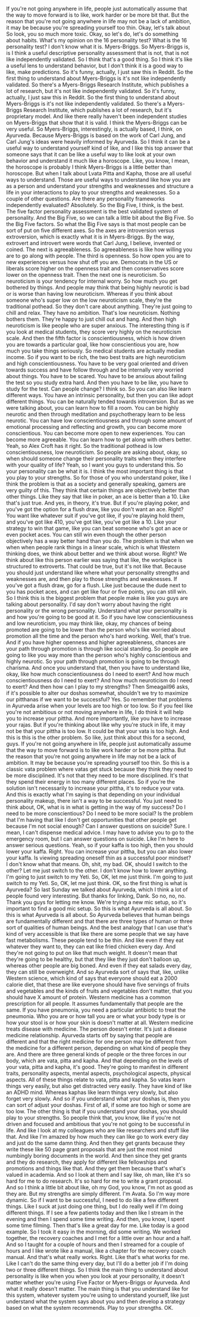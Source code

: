  If you're not going anywhere in life, people just automatically assume that the way to move forward is to like, work harder or be more bit that. But the reason that you're not going anywhere in life may not be a lack of ambition, it may be because you're spreading yourself too thin. Okay, let's talk about So look, you so much more toxic. Okay, so let's do, let's do something about habits. What's my opinion on the 16 personality test? What is the 16 personality test? I don't know what it is. Myers-Briggs. So Myers-Briggs is, is I think a useful descriptive personality assessment that is not, that is not like independently validated. So I think that's a good thing. So I think it's like a useful lens to understand behavior, but I don't think it is a good way to like, make predictions. So it's funny, actually, I just saw this in Reddit. So the first thing to understand about Myers-Briggs is it's not like independently validated. So there's a Myers-Briggs Research Institute, which publishes a lot of research, but it's not like independently validated. So it's funny, actually, I just saw this in Reddit. So the first thing to understand about Myers-Briggs is it's not like independently validated. So there's a Myers-Briggs Research Institute, which publishes a lot of research, but it's proprietary model. And like there really haven't been independent studies on Myers-Briggs that show that it is valid. I think the Myers-Briggs can be very useful. So Myers-Briggs, interestingly, is actually based, I think, on Ayurveda. Because Myers-Briggs is based on the work of Carl Jung, and Carl Jung's ideas were heavily informed by Ayurveda. So I think it can be a useful way to understand yourself kind of like, and I like this top answer that someone says that it can be like a useful way to like look at your own behavior and understand it much like a horoscope. Like, you know, I mean, the horoscope is probably I think Myers-Briggs is a little better than horoscope. But when I talk about Lvata Pitta and Kapha, those are all useful ways to understand. Those are useful ways to understand like how you are as a person and understand your strengths and weaknesses and structure a life in your interactions to play to your strengths and weaknesses. So a couple of other questions. Are there any personality frameworks independently evaluated? Absolutely. So the Big Five, I think, is the best. The five factor personality assessment is the best validated system of personality. And the Big Five, so we can talk a little bit about the Big Five. So the Big Five factors. So what the Big Five says is that most people can be sort of put on five different axes. So the axes are introversion versus extroversion, which is exactly what it is in Myers-Briggs. By the way, extrovert and introvert were words that Carl Jung, I believe, invented or coined. The next is agreeableness. So agreeableness is like how willing you are to go along with people. The third is openness. So how open you are to new experiences versus how shut off you are. Democrats in the US or liberals score higher on the openness trait and then conservatives score lower on the openness trait. Then the next one is neuroticism. So neuroticism is your tendency for internal worry. So how much you get bothered by things. And people may think that being highly neurotic is bad or is worse than having low neuroticism. Whereas if you think about someone who's super low on the low neuroticism scale, they're the traditional pothead. So they don't care about anything. They're just going to chill and relax. They have no ambition. That's low neuroticism. Nothing bothers them. They're happy to just chill out and hang. And then high neuroticism is like people who are super anxious. The interesting thing is if you look at medical students, they score very highly on the neuroticism scale. And then the fifth factor is conscientiousness, which is how driven you are towards a particular goal, like how conscientious you are, how much you take things seriously. So medical students are actually median income. So if you want to be rich, the two best traits are high neuroticism and high conscientiousness. You have to be very goal oriented and driven towards success and have follow through and be internally very worried about things. You have to be scared. You have to be anxious about failing the test so you study extra hard. And then you have to be like, you have to study for the test. Can people change? I think so. So you can also like learn different ways. You have an intrinsic personality, but then you can like adopt different things. You can be naturally tended towards introversion. But as we were talking about, you can learn how to fill a room. You can be highly neurotic and then through meditation and psychotherapy learn to be less neurotic. You can have low conscientiousness and through some amount of emotional processing and reflecting and growth, you can become more conscientious. You can become more open to new experiences. You can become more agreeable. You can learn how to get along with others better. Yeah, so Alex Croft has it right. So the traditional pothead is low conscientiousness, low neuroticism. So people are asking about, okay, so when should someone change their personality traits when they interfere with your quality of life? Yeah, so I want you guys to understand this. So your personality can be what it is. I think the most important thing is that you play to your strengths. So for those of you who understand poker, like I think the problem is that as a society and generally speaking, gamers are very guilty of this. They think that certain things are objectively better than other things. Like they say that like in poker, an ace is better than a 10. Like that's just true. And yes, in theory, it's true. But if you're playing poker, and you've got the option for a flush draw, like you don't want an ace. Right? You want like whatever suit if you've got like, if you're playing hold them, and you've got like 410, you've got like, you've got like a 10. Like your strategy to win that game, like you can beat someone who's got an ace or even pocket aces. You can still win even though the other person objectively has a way better hand than you do. The problem is that when we when when people rank things in a linear scale, which is what Western thinking does, we think about better and we think about worse. Right? We think about like this person earlier was saying that like, the workplace is structured to extroverts. That could be true, but it's not like that. Because you should just understand like where what your personality strengths and weaknesses are, and then play to those strengths and weaknesses. If you've got a flush draw, go for a flush. Like just because the dude next to you has pocket aces, and can get like four or five points, you can still win. So I think this is the biggest problem that people make is like you guys are talking about personality. I'd say don't worry about having the right personality or the wrong personality. Understand what your personality is and how you're going to be good at it. So if you have low conscientiousness and low neuroticism, you may think like, okay, my chances of being promoted are going to be lower than the person who's like worried about promotion all the time and the person who's hard working. Well, that's true. And if you have higher openness and higher agreeableness, chances are your path through promotion is through like social standing. So people are going to like you way more than the person who's highly conscientious and highly neurotic. So your path through promotion is going to be through charisma. And once you understand that, then you have to understand like, okay, like how much conscientiousness do I need to exert? And how much conscientiousness do I need to exert? And how much neuroticism do I need to exert? And then how can I play to my strengths? Then Smeagail96 asks, if it's possible to alter our doshas somewhat, shouldn't we try to maximize our pitthanas if we want to be successful? Yes. So remember that problems in Ayurveda arise when your levels are too high or too low. So if you feel like you're not ambitious or not moving anywhere in life, I do think it will help you to increase your pittha. And more importantly, like you have to increase your rajas. But if you're thinking about like why you're stuck in life, it may not be that your pittha is too low. It could be that your vata is too high. And this is this is the other problem. So like, just think about this for a second, guys. If you're not going anywhere in life, people just automatically assume that the way to move forward is to like work harder or be more pittha. But the reason that you're not going anywhere in life may not be a lack of ambition. It may be because you're spreading yourself too thin. So this is a classic vata problem where vatas get stuck because they think they need to be more disciplined. It's not that they need to be more disciplined. It's that they spend their energy in too many different places. So if you're the solution isn't necessarily to increase your pittha, it's to reduce your vata. And this is exactly what I'm saying is that depending on your individual personality makeup, there isn't a way to be successful. You just need to think about, OK, what is in what is getting in the way of my success? Do I need to be more conscientious? Do I need to be more social? Is the problem that I'm having that like I don't get opportunities that other people get because I'm not social enough? Can I answer questions on suicide? Sure. I mean, I can't dispense medical advice. I may have to advise you to go to the emergency room, but I can answer questions on suicide. Like I'm here to answer serious questions. Yeah, so if your kaffa is too high, then you should lower your kaffa. Right. You can increase your pittha, but you can also lower your kaffa. Is viewing spreading oneself thin as a successful poor mindset? I don't know what that means. Oh, shit, my bad. OK, should I switch to the other? Let me just switch to the other. I don't know how to lower anything. I'm going to just switch to my Yeti. So, OK, let me just think. I'm going to just switch to my Yeti. So, OK, let me just think. OK, so the first thing is what is Ayurveda? So last Sunday we talked about Ayurveda, which I think a lot of people found very interesting. But thanks for linking, Dank. So no, no, no. Thank you guys for letting me know. We're trying a new mic setup, so it's important to find a good mic setup. So this is what Ayurveda is all about. So this is what Ayurveda is all about. So Ayurveda believes that human beings are fundamentally different and that there are three types of human or three sort of qualities of human beings. And the best analogy that I can use that's kind of very accessible is that like there are some people that we say have fast metabolisms. These people tend to be thin. And like even if they eat whatever they want to, they can eat like fried chicken every day. And they're not going to put on like that much weight. It doesn't mean that they're going to be healthy, but that they like they just don't balloon up, whereas other people are big boned. And even if they eat salads every day, they can still be overweight. And so Ayurveda sort of says that, like, unlike Western science, which kind of says that everyone should eat a 2000 calorie diet, that these are like everyone should have five servings of fruits and vegetables and the kinds of fruits and vegetables don't matter, that you should have X amount of protein. Western medicine has a common prescription for all people. It assumes fundamentally that people are the same. If you have pneumonia, you need a particular antibiotic to treat the pneumonia. Who you are or how tall you are or what your body type is or how your stool is or how your skin is doesn't matter at all. Western medicine treats disease with medicine. The person doesn't enter. It's just a disease medicine relationship. Ayurveda starts off by saying that people are different and that the right medicine for one person may be different from the medicine for a different person, depending on what kind of people they are. And there are three general kinds of people or the three forces in our body, which are vata, pitta and kapha. And that depending on the levels of your vata, pitta and kapha, it's good. They're going to manifest in different traits, personality aspects, mental aspects, psychological aspects, physical aspects. All of these things relate to vata, pitta and kapha. So vatas learn things very easily, but also get distracted very easily. They have kind of like an ADHD mind. Whereas kaphas like learn things very slowly, but also forget very slowly. And so if you understand what your doshas is, then you can sort of adjust your doshas. First of all, if some are too high or some are too low. The other thing is that if you understand your doshas, you should play to your strengths. So people think that, you know, like if you're not driven and focused and ambitious that you're not going to be successful in life. And like I look at my colleagues who are like researchers and stuff like that. And like I'm amazed by how much they can like go to work every day and just do the same damn thing. And then they get grants because they write these like 50 page grant proposals that are just the most mind numbingly boring documents in the world. And then since they get grants and they do research, they apply for different like fellowships and promotions and things like that. And they get them because that's what's valued in academia. And so I look at them and I say like, oh man, like it's so hard for me to do research. It's so hard for me to write a grant proposal. And so I think a little bit about like, oh my God, you know, I'm not as good as they are. But my strengths are simply different. I'm Avata. So I'm way more dynamic. So if I want to be successful, I need to do like a few different things. Like I suck at just doing one thing, but I do really well if I'm doing different things. If I see a few patients today and then like I stream in the evening and then I spend some time writing. And then, you know, I spent some time filming. Then that's like a great day for me. Like today is a good example. So I took it easy in the morning, did some writing. We worked together, the recovery coaches and I met for a little over an hour and a half. And so I taught for a couple of hours and then I streamed for a couple of hours and I like wrote like a manual, like a chapter for the recovery coach manual. And that's what really works. Right. Like that's what works for me. Like I can't do the same thing every day, but I'll do a better job if I'm doing two or three different things. So I think the main thing to understand about personality is like when you when you look at your personality, it doesn't matter whether you're using Five Factor or Myers-Briggs or Ayurveda. And what it really doesn't matter. The main thing is that you understand like for this system, whatever system you're using to understand yourself, like just understand what the system says about you and then develop a strategy based on what the system recommends. Play to your strengths. OK.